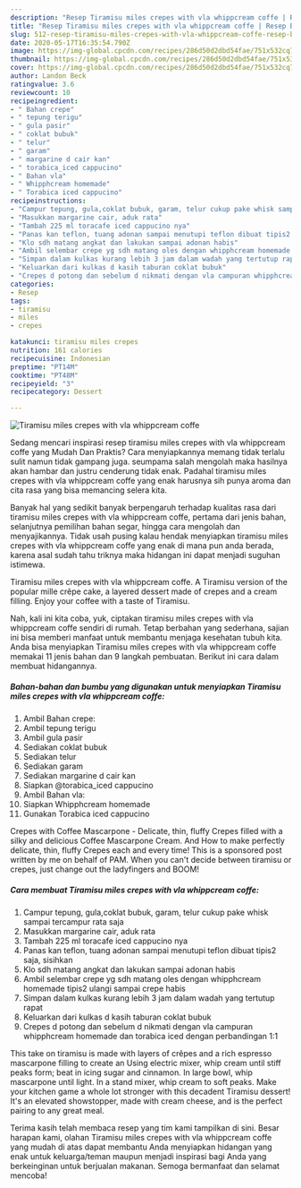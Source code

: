 ```yaml
---
description: "Resep Tiramisu miles crepes with vla whippcream coffe | Resep Bumbu Tiramisu miles crepes with vla whippcream coffe Yang Enak Dan Lezat"
title: "Resep Tiramisu miles crepes with vla whippcream coffe | Resep Bumbu Tiramisu miles crepes with vla whippcream coffe Yang Enak Dan Lezat"
slug: 512-resep-tiramisu-miles-crepes-with-vla-whippcream-coffe-resep-bumbu-tiramisu-miles-crepes-with-vla-whippcream-coffe-yang-enak-dan-lezat
date: 2020-05-17T16:35:54.790Z
image: https://img-global.cpcdn.com/recipes/286d50d2dbd54fae/751x532cq70/tiramisu-miles-crepes-with-vla-whippcream-coffe-foto-resep-utama.jpg
thumbnail: https://img-global.cpcdn.com/recipes/286d50d2dbd54fae/751x532cq70/tiramisu-miles-crepes-with-vla-whippcream-coffe-foto-resep-utama.jpg
cover: https://img-global.cpcdn.com/recipes/286d50d2dbd54fae/751x532cq70/tiramisu-miles-crepes-with-vla-whippcream-coffe-foto-resep-utama.jpg
author: Landon Beck
ratingvalue: 3.6
reviewcount: 10
recipeingredient:
- " Bahan crepe"
- " tepung terigu"
- " gula pasir"
- " coklat bubuk"
- " telur"
- " garam"
- " margarine d cair kan"
- " torabica_iced cappucino"
- " Bahan vla"
- " Whipphcream homemade"
- " Torabica iced cappucino"
recipeinstructions:
- "Campur tepung, gula,coklat bubuk, garam, telur cukup pake whisk sampai tercampur rata saja"
- "Masukkan margarine cair, aduk rata"
- "Tambah 225 ml toracafe iced cappucino nya"
- "Panas kan teflon, tuang adonan sampai menutupi teflon dibuat tipis2 saja, sisihkan"
- "Klo sdh matang angkat dan lakukan sampai adonan habis"
- "Ambil selembar crepe yg sdh matang oles dengan whipphcream homemade tipis2 ulangi sampai crepe habis"
- "Simpan dalam kulkas kurang lebih 3 jam dalam wadah yang tertutup rapat"
- "Keluarkan dari kulkas d kasih taburan coklat bubuk"
- "Crepes d potong dan sebelum d nikmati dengan vla campuran whipphcream homemade dan torabica iced dengan perbandingan 1:1"
categories:
- Resep
tags:
- tiramisu
- miles
- crepes

katakunci: tiramisu miles crepes 
nutrition: 161 calories
recipecuisine: Indonesian
preptime: "PT14M"
cooktime: "PT48M"
recipeyield: "3"
recipecategory: Dessert

---
```



![Tiramisu miles crepes with vla whippcream coffe](https://img-global.cpcdn.com/recipes/286d50d2dbd54fae/751x532cq70/tiramisu-miles-crepes-with-vla-whippcream-coffe-foto-resep-utama.jpg)

Sedang mencari inspirasi resep tiramisu miles crepes with vla whippcream coffe yang Mudah Dan Praktis? Cara menyiapkannya memang tidak terlalu sulit namun tidak gampang juga. seumpama salah mengolah maka hasilnya akan hambar dan justru cenderung tidak enak. Padahal tiramisu miles crepes with vla whippcream coffe yang enak harusnya sih punya aroma dan cita rasa yang bisa memancing selera kita.

Banyak hal yang sedikit banyak berpengaruh terhadap kualitas rasa dari tiramisu miles crepes with vla whippcream coffe, pertama dari jenis bahan, selanjutnya pemilihan bahan segar, hingga cara mengolah dan menyajikannya. Tidak usah pusing kalau hendak menyiapkan tiramisu miles crepes with vla whippcream coffe yang enak di mana pun anda berada, karena asal sudah tahu triknya maka hidangan ini dapat menjadi suguhan istimewa.

Tiramisu miles crepes with vla whippcream coffe. A Tiramisu version of the popular mille crêpe cake, a layered dessert made of crepes and a cream filling. Enjoy your coffee with a taste of Tiramisu.


Nah, kali ini kita coba, yuk, ciptakan tiramisu miles crepes with vla whippcream coffe sendiri di rumah. Tetap berbahan yang sederhana, sajian ini bisa memberi manfaat untuk membantu menjaga kesehatan tubuh kita. Anda bisa menyiapkan Tiramisu miles crepes with vla whippcream coffe memakai 11 jenis bahan dan 9 langkah pembuatan. Berikut ini cara dalam membuat hidangannya.

<!--inarticleads1-->

##### Bahan-bahan dan bumbu yang digunakan untuk menyiapkan Tiramisu miles crepes with vla whippcream coffe:

1. Ambil  Bahan crepe:
1. Ambil  tepung terigu
1. Ambil  gula pasir
1. Sediakan  coklat bubuk
1. Sediakan  telur
1. Sediakan  garam
1. Sediakan  margarine d cair kan
1. Siapkan  @torabica_iced cappucino
1. Ambil  Bahan vla:
1. Siapkan  Whipphcream homemade
1. Gunakan  Torabica iced cappucino


Crepes with Coffee Mascarpone - Delicate, thin, fluffy Crepes filled with a silky and delicious Coffee Mascarpone Cream. And How to make perfectly delicate, thin, fluffy Crepes each and every time! This is a sponsored post written by me on behalf of PAM. When you can&#39;t decide between tiramisu or crepes, just change out the ladyfingers and BOOM! 

<!--inarticleads2-->

##### Cara membuat Tiramisu miles crepes with vla whippcream coffe:

1. Campur tepung, gula,coklat bubuk, garam, telur cukup pake whisk sampai tercampur rata saja
1. Masukkan margarine cair, aduk rata
1. Tambah 225 ml toracafe iced cappucino nya
1. Panas kan teflon, tuang adonan sampai menutupi teflon dibuat tipis2 saja, sisihkan
1. Klo sdh matang angkat dan lakukan sampai adonan habis
1. Ambil selembar crepe yg sdh matang oles dengan whipphcream homemade tipis2 ulangi sampai crepe habis
1. Simpan dalam kulkas kurang lebih 3 jam dalam wadah yang tertutup rapat
1. Keluarkan dari kulkas d kasih taburan coklat bubuk
1. Crepes d potong dan sebelum d nikmati dengan vla campuran whipphcream homemade dan torabica iced dengan perbandingan 1:1


This take on tiramisu is made with layers of crêpes and a rich espresso mascarpone filling to create an Using electric mixer, whip cream until stiff peaks form; beat in icing sugar and cinnamon. In large bowl, whip mascarpone until light. In a stand mixer, whip cream to soft peaks. Make your kitchen game a whole lot stronger with this decadent Tiramisu dessert! It&#39;s an elevated showstopper, made with cream cheese, and is the perfect pairing to any great meal. 

Terima kasih telah membaca resep yang tim kami tampilkan di sini. Besar harapan kami, olahan Tiramisu miles crepes with vla whippcream coffe yang mudah di atas dapat membantu Anda menyiapkan hidangan yang enak untuk keluarga/teman maupun menjadi inspirasi bagi Anda yang berkeinginan untuk berjualan makanan. Semoga bermanfaat dan selamat mencoba!
